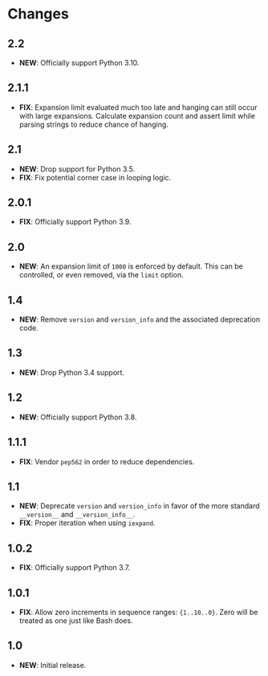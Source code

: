 # Changes

## 2.2

- **NEW**: Officially support Python 3.10.

## 2.1.1

- **FIX**: Expansion limit evaluated much too late and hanging can still occur with large expansions. Calculate
  expansion count and assert limit while parsing strings to reduce chance of hanging.

## 2.1

- **NEW**: Drop support for Python 3.5.
- **FIX**: Fix potential corner case in looping logic.

## 2.0.1

- **FIX**: Officially support Python 3.9.

## 2.0

- **NEW**: An expansion limit of `1000` is enforced by default. This can be controlled, or even removed, via the `limit`
  option.

## 1.4

- **NEW**: Remove `version` and `version_info` and the associated deprecation code.

## 1.3

- **NEW**: Drop Python 3.4 support.

## 1.2

- **NEW**: Officially support Python 3.8.

## 1.1.1

- **FIX**: Vendor `pep562` in order to reduce dependencies.

## 1.1

- **NEW**: Deprecate `version` and `version_info` in favor of the more standard `__version__` and `__version_info__`.
- **FIX**: Proper iteration when using `iexpand`.

## 1.0.2

- **FIX**: Officially support Python 3.7.

## 1.0.1

- **FIX**: Allow zero increments in sequence ranges: `{1..10..0}`. Zero will be treated as one just like Bash does.

## 1.0

- **NEW**: Initial release.

